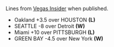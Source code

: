 Lines from [Vegas Insider](http://www.vegasinsider.com/nfl/matchups/matchups.cfm/week/18/season/2016) when published.

- Oakland +3.5 over HOUSTON **(L)**
- SEATTLE -8 over Detroit **(W)**
- Miami +10 over PITTSBURGH **(L)**
- GREEN BAY -4.5 over New York **(W)**

